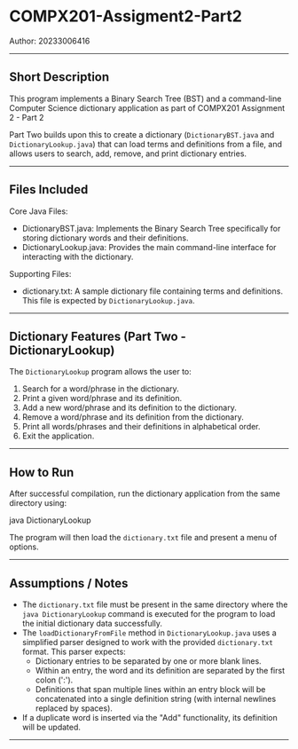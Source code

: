 # COMPX201-Assigment2-Part2

Author: 20233006416

-------------------
Short Description
-------------------
This program implements a Binary Search Tree (BST) and a command-line Computer Science dictionary application as part of COMPX201 Assignment 2 - Part 2

Part Two builds upon this to create a dictionary (`DictionaryBST.java` and `DictionaryLookup.java`) that can load terms and definitions from a file, and allows users to search, add, remove, and print dictionary entries.

-------------------
Files Included
-------------------
Core Java Files:
* DictionaryBST.java: Implements the Binary Search Tree specifically for storing dictionary words and their definitions.
* DictionaryLookup.java: Provides the main command-line interface for interacting with the dictionary.

Supporting Files:
* dictionary.txt: A sample dictionary file containing terms and definitions. This file is expected by `DictionaryLookup.java`.


-------------------
Dictionary Features (Part Two - DictionaryLookup)
-------------------
The `DictionaryLookup` program allows the user to:
1.  Search for a word/phrase in the dictionary.
2.  Print a given word/phrase and its definition.
3.  Add a new word/phrase and its definition to the dictionary.
4.  Remove a word/phrase and its definition from the dictionary.
5.  Print all words/phrases and their definitions in alphabetical order.
6.  Exit the application.

-------------------
How to Run
-------------------
After successful compilation, run the dictionary application from the same directory using:

java DictionaryLookup

The program will then load the `dictionary.txt` file and present a menu of options.

-------------------
Assumptions / Notes
-------------------
* The `dictionary.txt` file must be present in the same directory where the `java DictionaryLookup` command is executed for the program to load the initial dictionary data successfully.
* The `loadDictionaryFromFile` method in `DictionaryLookup.java` uses a simplified parser designed to work with the provided `dictionary.txt` format. This parser expects:
    * Dictionary entries to be separated by one or more blank lines.
    * Within an entry, the word and its definition are separated by the first colon (':').
    * Definitions that span multiple lines within an entry block will be concatenated into a single definition string (with internal newlines replaced by spaces).
* If a duplicate word is inserted via the "Add" functionality, its definition will be updated.

-------------------
